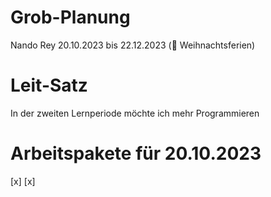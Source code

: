 # Grob-Planung

Nando Rey
20.10.2023 bis 22.12.2023 (🎄 Weihnachtsferien)

# Leit-Satz

In der zweiten Lernperiode möchte ich mehr Programmieren

# Arbeitspakete für 20.10.2023

[x]
[x]
